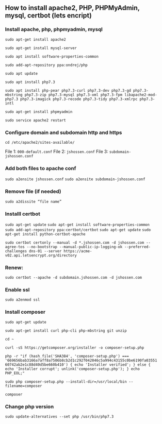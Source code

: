 ## How to install apache2, PHP, PHPMyAdmin, mysql, certbot (lets encript)


### Install apache, php, phpmyadmin, mysql
`sudo apt-get install apache2`

`sudo apt-get install mysql-server`

`sudo apt install software-properties-common`

`sudo add-apt-repository ppa:ondrej/php`

`sudo apt update`

`sudo apt install php7.3`

`sudo apt install php-pear php7.3-curl php7.3-dev php7.3-gd php7.3-mbstring php7.3-zip php7.3-mysql php7.3-xml php7.3-fpm libapache2-mod-php7.3 php7.3-imagick php7.3-recode php7.3-tidy php7.3-xmlrpc php7.3-intl`

`sudo apt-get install phpmyadmin`

`sudo service apache2 restart`


### Configure domain and subdomain http and https
`cd /etc/apache2/sites-available/`

File 1: `000-default.conf`
File 2: `jshossen.conf`
File 3: `subdomain-jshossen.conf`

### Add both files to apache conf
`sudo a2ensite jshossen.conf`
`sudo a2ensite subdomain-jshossen.conf`

### Remove file (if needed)
`sudo a2dissite “file name”`


### Installl certbot

`sudo apt-get update`
`sudo apt-get install software-properties-common`
`sudo add-apt-repository ppa:certbot/certbot`
`sudo apt-get update`
`sudo apt-get install python-certbot-apache`

`sudo certbot certonly --manual -d *.jshossen.com -d jshossen.com --agree-tos --no-bootstrap --manual-public-ip-logging-ok --preferred-challenges dns-01 --server https://acme-v02.api.letsencrypt.org/directory`

### Renew: 
`sudo certbot --apache -d subdomain.jshossen.com -d jshossen.com`

### Enable ssl
`sudo a2enmod ssl`

### Install composer

`sudo apt-get update`

`sudo apt-get install curl php-cli php-mbstring git unzip`

`cd ~`

`curl -sS https://getcomposer.org/installer -o composer-setup.php`

`php -r "if (hash_file('SHA384', 'composer-setup.php') === '669656bab3166a7aff8a7506b8cb2d1c292f042046c5a994c43155c0be6190fa0355160742ab2e1c88d40d5be660b410') { echo 'Installer verified'; } else { echo 'Installer corrupt'; unlink('composer-setup.php'); } echo PHP_EOL;"`

`sudo php composer-setup.php --install-dir=/usr/local/bin --filename=composer`

`composer`

### Change php version
`sudo update-alternatives --set php /usr/bin/php7.3`

